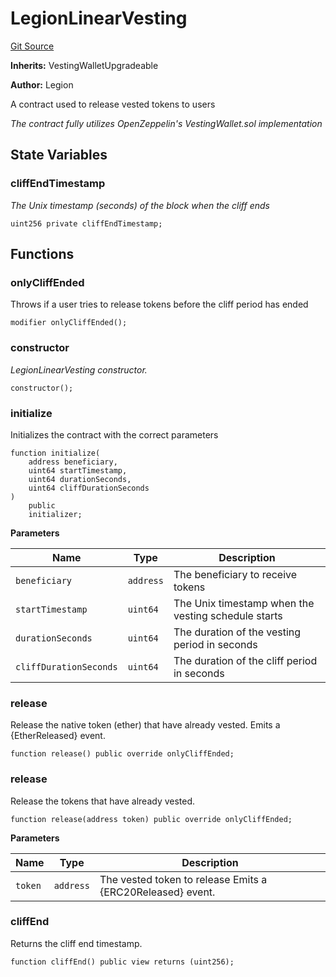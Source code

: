 # LegionLinearVesting
[Git Source](https://github.com/Legion-Team/evm-contracts/blob/e045131669c5801ab2e88b13e55002362a64c068/src/vesting/LegionLinearVesting.sol)

**Inherits:**
VestingWalletUpgradeable

**Author:**
Legion

A contract used to release vested tokens to users

*The contract fully utilizes OpenZeppelin's VestingWallet.sol implementation*


## State Variables
### cliffEndTimestamp
*The Unix timestamp (seconds) of the block when the cliff ends*


```solidity
uint256 private cliffEndTimestamp;
```


## Functions
### onlyCliffEnded

Throws if a user tries to release tokens before the cliff period has ended


```solidity
modifier onlyCliffEnded();
```

### constructor

*LegionLinearVesting constructor.*


```solidity
constructor();
```

### initialize

Initializes the contract with the correct parameters


```solidity
function initialize(
    address beneficiary,
    uint64 startTimestamp,
    uint64 durationSeconds,
    uint64 cliffDurationSeconds
)
    public
    initializer;
```
**Parameters**

|Name|Type|Description|
|----|----|-----------|
|`beneficiary`|`address`|The beneficiary to receive tokens|
|`startTimestamp`|`uint64`|The Unix timestamp when the vesting schedule starts|
|`durationSeconds`|`uint64`|The duration of the vesting period in seconds|
|`cliffDurationSeconds`|`uint64`|The duration of the cliff period in seconds|


### release

Release the native token (ether) that have already vested.
Emits a {EtherReleased} event.


```solidity
function release() public override onlyCliffEnded;
```

### release

Release the tokens that have already vested.


```solidity
function release(address token) public override onlyCliffEnded;
```
**Parameters**

|Name|Type|Description|
|----|----|-----------|
|`token`|`address`|The vested token to release Emits a {ERC20Released} event.|


### cliffEnd

Returns the cliff end timestamp.


```solidity
function cliffEnd() public view returns (uint256);
```

